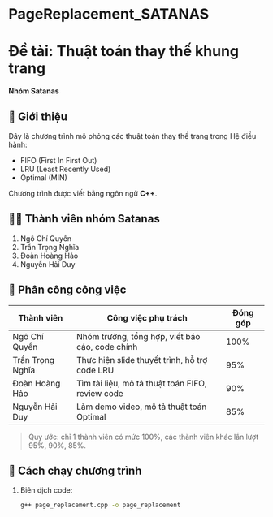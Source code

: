 # PageReplacement_SATANAS
# Đề tài: Thuật toán thay thế khung trang

**Nhóm Satanas**

## 🎯 Giới thiệu
Đây là chương trình mô phỏng các thuật toán thay thế trang trong Hệ điều hành:
- FIFO (First In First Out)
- LRU (Least Recently Used)
- Optimal (MIN)

Chương trình được viết bằng ngôn ngữ **C++**.

## 👨‍💻 Thành viên nhóm Satanas
1. Ngô Chí Quyển  
2. Trần Trọng Nghĩa  
3. Đoàn Hoàng Hảo  
4. Nguyễn Hải Duy  

## 📌 Phân công công việc
| Thành viên        | Công việc phụ trách                          | Đóng góp |
|-------------------|----------------------------------------------|----------|
| Ngô Chí Quyển     | Nhóm trưởng, tổng hợp, viết báo cáo, code chính | 100%     |
| Trần Trọng Nghĩa  | Thực hiện slide thuyết trình, hỗ trợ code LRU  | 95%      |
| Đoàn Hoàng Hảo    | Tìm tài liệu, mô tả thuật toán FIFO, review code | 90%      |
| Nguyễn Hải Duy    | Làm demo video, mô tả thuật toán Optimal       | 85%      |

> Quy ước: chỉ 1 thành viên có mức 100%, các thành viên khác lần lượt 95%, 90%, 85%.

## 🚀 Cách chạy chương trình
1. Biên dịch code:
   ```bash
   g++ page_replacement.cpp -o page_replacement
